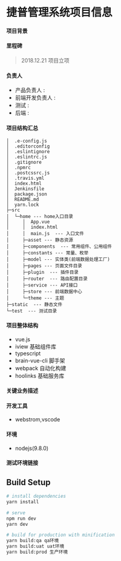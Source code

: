 # 捷普管理系统项目信息

#### 项目背景
   
#### 里程碑

> 2018.12.21 项目立项

#### 负责人
- 产品负责人 : 
- 前端开发负责人 : 
- 测试 : 
- 后端 : 

#### 项目结构汇总
```
│  .e-config.js
│  .editorconfig
│  .eslintignore
│  .eslintrc.js
│  .gitignore
│  .npmrc
│  .postcssrc.js
│  .travis.yml
│  index.html
│  Jenkinsfile
│  package.json
│  README.md
│  yarn.lock
├─src
│  └─home --- home入口目录
│     │  App.vue
│     │  index.html
│     │  main.js  --- 入口文件
│     ├─asset --- 静态资源
│     ├─components  --- 常用组件、公用组件
│     ├─constants --- 常量、枚举
│     ├─model --- 实体类(前端数据处理工厂)
│     ├─pages --- 页面文件目录
│     ├─plugin  --- 插件目录
│     ├─router  --- 路由配置目录
│     ├─service --- API接口
│     ├─store --- 前端数据中心
│     └─theme --- 主题
├─static  --- 静态文件
└─test  --- 测试目录

```
#### 项目整体结构

- vue.js
- iview 基础组件库
- typescript
- brain-vue-cli 脚手架
- webpack 自动化构建
- hoolinks 基础服务库

#### 关键业务描述



#### 开发工具
- webstrom,vscode

#### 环境
- nodejs(9.8.0)

#### 测试环境链接


## Build Setup

``` bash
# install dependencies
yarn install

# serve
npm run dev
yarn dev

# build for production with minification
yarn build:qa qa环境
yarn build:uat uat环境
yarn build:prod 生产环境

```